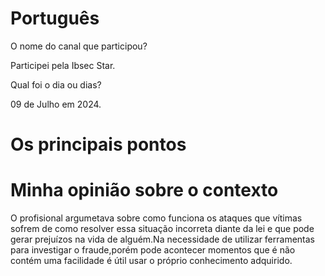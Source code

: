 # Português


O nome do canal que participou?

Participei pela Ibsec Star.

Qual foi o dia ou dias?

09 de Julho em 2024.

# Os principais pontos


# Minha opinião sobre o contexto

<p>O profisional argumetava sobre como funciona os ataques que vítimas  sofrem de como resolver essa situação incorreta diante da lei e que pode gerar prejuízos na vida de alguém.Na necessidade de utilizar ferramentas para investigar o fraude,porém pode acontecer momentos que é não contém uma facilidade é útil usar o próprio conhecimento adquirido.</p>

